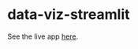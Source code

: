 # data-viz-streamlit

See the live app [here](https://share.streamlit.io/discdiver/data-viz-streamlit/main/app.py).
